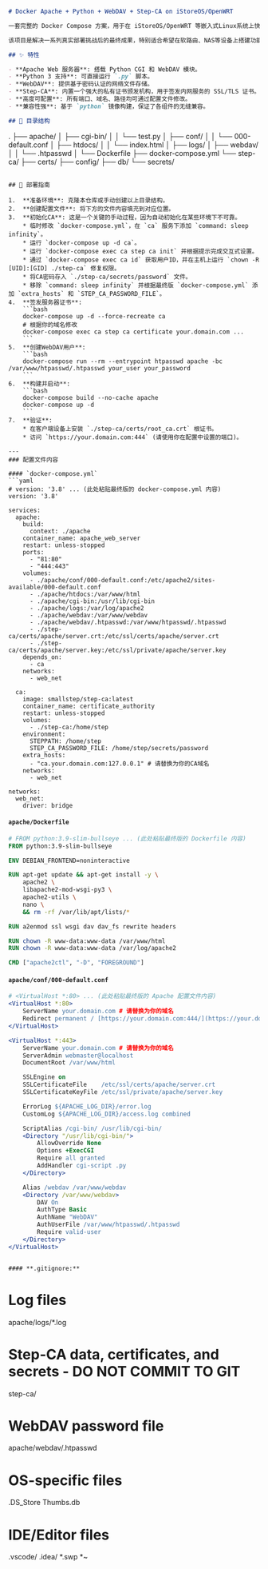 ```markdown
# Docker Apache + Python + WebDAV + Step-CA on iStoreOS/OpenWRT

一套完整的 Docker Compose 方案，用于在 iStoreOS/OpenWRT 等嵌入式Linux系统上快速部署一个安全、强大的 Apache, Python, WebDAV 及私有CA (Step-CA) 服务器。

该项目是解决一系列真实部署挑战后的最终成果，特别适合希望在软路由、NAS等设备上搭建功能全面的个人或团队 Web 服务的用户。

## ✨ 特性

- **Apache Web 服务器**: 搭载 Python CGI 和 WebDAV 模块。
- **Python 3 支持**: 可直接运行 `.py` 脚本。
- **WebDAV**: 提供基于密码认证的网络文件存储。
- **Step-CA**: 内置一个强大的私有证书颁发机构，用于签发内网服务的 SSL/TLS 证书。
- **高度可配置**: 所有端口、域名、路径均可通过配置文件修改。
- **兼容性强**: 基于 `python` 镜像构建，保证了各组件的无缝兼容。

## 📁 目录结构

```

.
├── apache/
│   ├── cgi-bin/
│   │   └── test.py
│   ├── conf/
│   │   └── 000-default.conf
│   ├── htdocs/
│   │   └── index.html
│   ├── logs/
│   ├── webdav/
│   │   └── .htpasswd
│   └── Dockerfile
├── docker-compose.yml
└── step-ca/
├── certs/
├── config/
├── db/
└── secrets/

````

## 🚀 部署指南

1.  **准备环境**: 克隆本仓库或手动创建以上目录结构。
2.  **创建配置文件**: 将下方的文件内容填充到对应位置。
3.  **初始化CA**: 这是一个关键的手动过程，因为自动初始化在某些环境下不可靠。
    * 临时修改 `docker-compose.yml`，在 `ca` 服务下添加 `command: sleep infinity`。
    * 运行 `docker-compose up -d ca`。
    * 运行 `docker-compose exec ca step ca init` 并根据提示完成交互式设置。
    * 通过 `docker-compose exec ca id` 获取用户ID，并在主机上运行 `chown -R [UID]:[GID] ./step-ca` 修复权限。
    * 将CA密码存入 `./step-ca/secrets/password` 文件。
    * 移除 `command: sleep infinity` 并根据最终版 `docker-compose.yml` 添加 `extra_hosts` 和 `STEP_CA_PASSWORD_FILE`。
4.  **签发服务器证书**:
    ```bash
    docker-compose up -d --force-recreate ca
    # 根据你的域名修改
    docker-compose exec ca step ca certificate your.domain.com ...
    ```
5.  **创建WebDAV用户**:
    ```bash
    docker-compose run --rm --entrypoint htpasswd apache -bc /var/www/htpasswd/.htpasswd your_user your_password
    ```
6.  **构建并启动**:
    ```bash
    docker-compose build --no-cache apache
    docker-compose up -d
    ```
7.  **验证**:
    * 在客户端设备上安装 `./step-ca/certs/root_ca.crt` 根证书。
    * 访问 `https://your.domain.com:444` (请使用你在配置中设置的端口)。

---
### 配置文件内容

#### `docker-compose.yml`
```yaml
# version: '3.8' ... (此处粘贴最终版的 docker-compose.yml 内容)
version: '3.8'

services:
  apache:
    build:
      context: ./apache
    container_name: apache_web_server
    restart: unless-stopped
    ports:
      - "81:80"
      - "444:443"
    volumes:
      - ./apache/conf/000-default.conf:/etc/apache2/sites-available/000-default.conf
      - ./apache/htdocs:/var/www/html
      - ./apache/cgi-bin:/usr/lib/cgi-bin
      - ./apache/logs:/var/log/apache2
      - ./apache/webdav:/var/www/webdav
      - ./apache/webdav/.htpasswd:/var/www/htpasswd/.htpasswd
      - ./step-ca/certs/apache/server.crt:/etc/ssl/certs/apache/server.crt
      - ./step-ca/certs/apache/server.key:/etc/ssl/private/apache/server.key
    depends_on:
      - ca
    networks:
      - web_net

  ca:
    image: smallstep/step-ca:latest
    container_name: certificate_authority
    restart: unless-stopped
    volumes:
      - ./step-ca:/home/step
    environment:
      STEPPATH: /home/step
      STEP_CA_PASSWORD_FILE: /home/step/secrets/password
    extra_hosts:
      - "ca.your.domain.com:127.0.0.1" # 请替换为你的CA域名
    networks:
      - web_net

networks:
  web_net:
    driver: bridge
````

#### `apache/Dockerfile`

```dockerfile
# FROM python:3.9-slim-bullseye ... (此处粘贴最终版的 Dockerfile 内容)
FROM python:3.9-slim-bullseye

ENV DEBIAN_FRONTEND=noninteractive

RUN apt-get update && apt-get install -y \
    apache2 \
    libapache2-mod-wsgi-py3 \
    apache2-utils \
    nano \
    && rm -rf /var/lib/apt/lists/*

RUN a2enmod ssl wsgi dav dav_fs rewrite headers

RUN chown -R www-data:www-data /var/www/html
RUN chown -R www-data:www-data /var/log/apache2

CMD ["apache2ctl", "-D", "FOREGROUND"]
```

#### `apache/conf/000-default.conf`

```apache
# <VirtualHost *:80> ... (此处粘贴最终版的 Apache 配置文件内容)
<VirtualHost *:80>
    ServerName your.domain.com # 请替换为你的域名
    Redirect permanent / [https://your.domain.com:444/](https://your.domain.com:444/) # 请替换为你的域名和端口
</VirtualHost>

<VirtualHost *:443>
    ServerName your.domain.com # 请替换为你的域名
    ServerAdmin webmaster@localhost
    DocumentRoot /var/www/html

    SSLEngine on
    SSLCertificateFile    /etc/ssl/certs/apache/server.crt
    SSLCertificateKeyFile /etc/ssl/private/apache/server.key

    ErrorLog ${APACHE_LOG_DIR}/error.log
    CustomLog ${APACHE_LOG_DIR}/access.log combined

    ScriptAlias /cgi-bin/ /usr/lib/cgi-bin/
    <Directory "/usr/lib/cgi-bin/">
        AllowOverride None
        Options +ExecCGI
        Require all granted
        AddHandler cgi-script .py
    </Directory>

    Alias /webdav /var/www/webdav
    <Directory /var/www/webdav>
        DAV On
        AuthType Basic
        AuthName "WebDAV"
        AuthUserFile /var/www/htpasswd/.htpasswd
        Require valid-user
    </Directory>
</VirtualHost>
```

```

#### **.gitignore:**

```

# Log files

apache/logs/\*.log

# Step-CA data, certificates, and secrets - DO NOT COMMIT TO GIT

step-ca/

# WebDAV password file

apache/webdav/.htpasswd

# OS-specific files

.DS\_Store
Thumbs.db

# IDE/Editor files

.vscode/
.idea/
\*.swp
\*\~

```
```
